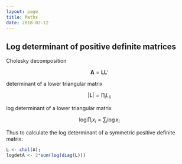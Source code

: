 ```yaml
---
layout: page
title: Maths
date: 2018-02-12
---
```




## Log determinant of positive definite matrices


<!--
$$\forall x \in R$$
-->
Cholesky decomposition

$$\mathbf{A} = \mathbf{L}\mathbf{L}'$$ 

determinant of a lower triangular matrix

$$|\mathbf{L}| = \prod_i L_{ii} $$

log determinant of a lower triangular matrix

$$ \log \prod_i x_i = \sum_i \log x_i$$

Thus to calculate the log determinant of a symmetric positive definite matrix:


```r
L <- chol(A);
logdetA <- 2*sum(log(diag(L)))
```

